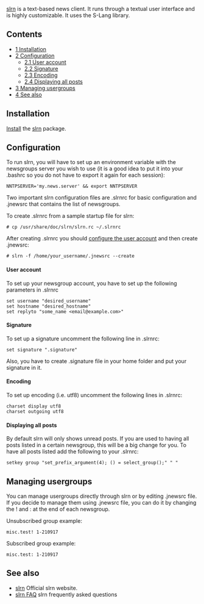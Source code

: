 [slrn](http://slrn.sourceforge.net/) is a text-based news client. It runs through a textual user interface and is highly customizable. It uses the S-Lang library.

## Contents

*   [1 Installation](#Installation)
*   [2 Configuration](#Configuration)
    *   [2.1 User account](#User_account)
    *   [2.2 Signature](#Signature)
    *   [2.3 Encoding](#Encoding)
    *   [2.4 Displaying all posts](#Displaying_all_posts)
*   [3 Managing usergroups](#Managing_usergroups)
*   [4 See also](#See_also)

## Installation

[Install](/index.php/Install "Install") the [slrn](https://aur.archlinux.org/packages/slrn/) package.

## Configuration

To run slrn, you will have to set up an environment variable with the newsgroups server you wish to use (it is a good idea to put it into your .bashrc so you do not have to export it again for each session):

```
NNTPSERVER='my.news.server' && export NNTPSERVER

```

Two important slrn configuration files are .slrnrc for basic configuration and .jnewsrc that contains the list of newsgroups.

To create .slrnrc from a sample startup file for slrn:

```
# cp /usr/share/doc/slrn/slrn.rc ~/.slrnrc

```

After creating .slrnrc you should [configure the user account](#User_account) and then create .jnewsrc:

```
# slrn -f /home/your_username/.jnewsrc --create

```

#### User account

To set up your newsgroup account, you have to set up the following parameters in .slrnrc

```
set username "desired_username"
set hostname "desired_hostname"
set replyto "some_name <email@example.com>"

```

#### Signature

To set up a signature uncomment the following line in .slrnrc:

```
set signature ".signature"

```

Also, you have to create .signature file in your home folder and put your signature in it.

#### Encoding

To set up encoding (i.e. utf8) uncomment the following lines in .slrnrc:

```
charset display utf8
charset outgoing utf8

```

#### Displaying all posts

By default slrn will only shows unread posts. If you are used to having all posts listed in a certain newsgroup, this will be a big change for you. To have all posts listed add the following to your .slrnrc:

```
setkey group "set_prefix_argument(4); () = select_group();" " "

```

## Managing usergroups

You can manage usergroups directly through slrn or by editing .jnewsrc file. If you decide to manage them using .jnewsrc file, you can do it by changing the ! and : at the end of each newsgroup.

Unsubscribed group example:

```
misc.test! 1-210917

```

Subscribed group example:

```
misc.test: 1-210917

```

## See also

*   [slrn](http://slrn.sourceforge.net/) Official slrn website.
*   [slrn FAQ](http://slrn.sourceforge.net/docs/slrn-FAQ.html#toc3) slrn frequently asked questions